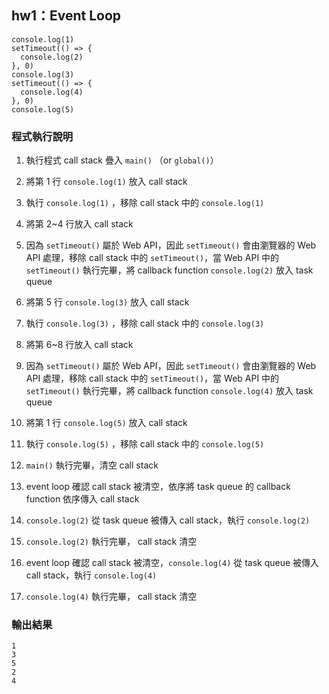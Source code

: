 ## hw1：Event Loop
```javascript=
console.log(1)
setTimeout(() => {
  console.log(2)
}, 0)
console.log(3)
setTimeout(() => {
  console.log(4)
}, 0)
console.log(5)
```

### 程式執行說明
1. 執行程式 call stack 疊入 `main()` （or `global()`）

2. 將第 1 行 `console.log(1)` 放入 call stack
3. 執行 `console.log(1)` ，移除 call stack 中的 `console.log(1)`
4. 將第 2~4 行放入 call stack
5. 因為 `setTimeout()` 屬於 Web API，因此 `setTimeout()` 會由瀏覽器的 Web API 處理，移除 call stack 中的 `setTimeout()`，當 Web API 中的 `setTimeout()` 執行完畢，將 callback function `console.log(2)` 放入 task queue
6. 將第 5 行 `console.log(3)` 放入 call stack
7. 執行 `console.log(3)` ，移除 call stack 中的 `console.log(3)`
8. 將第 6~8 行放入 call stack
9. 因為 `setTimeout()` 屬於 Web API，因此 `setTimeout()` 會由瀏覽器的 Web API 處理，移除 call stack 中的 `setTimeout()`，當 Web API 中的 `setTimeout()` 執行完畢，將 callback function `console.log(4)` 放入 task queue
10. 將第 1 行 `console.log(5)` 放入 call stack
11. 執行 `console.log(5)` ，移除 call stack 中的 `console.log(5)`
12. `main()` 執行完畢，清空 call stack
13. event loop 確認 call stack 被清空，依序將 task queue 的 callback function 依序傳入 call stack
14. `console.log(2)` 從 task queue 被傳入 call stack，執行 `console.log(2)`
15. `console.log(2)` 執行完畢， call stack 清空
16. event loop 確認 call stack 被清空，`console.log(4)` 從 task queue 被傳入 call stack，執行 `console.log(4)`
17. `console.log(4)` 執行完畢， call stack 清空

### 輸出結果
```
1
3
5
2
4
```
